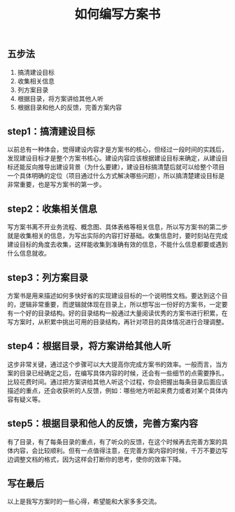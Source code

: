 ﻿---
layout:     post
title:      如何编写方案书
category:   blog
description:   写方案书的一些心得
--- 

## 五步法
1. 搞清建设目标
2. 收集相关信息
3. 列方案目录
4. 根据目录，将方案讲给其他人听
5. 根据目录和他人的反馈，完善方案内容

## step1：搞清建设目标
以前总有一种体会，觉得建设内容才是方案书的核心，但经过一段时间的实践后，发现建设目标才是整个方案书核心。建设内容应该根据建设目标来确定，从建设目标还能反向推导出建设背景（为什么要建），建设目标搞清楚后就可以给整个项目一个具体明确的定位（项目通过什么方式解决哪些问题），所以搞清楚建设目标是非常重要，也是写方案书的第一步。

## step2：收集相关信息
写方案书离不开业务流程、概念图、具体表格等相关信息，所以写方案书的第二步就是收集相关的信息，为写出实际的内容打好基础。收集信息时，要时刻站在完成建设目标的角度去收集，这样能收集到准确有效的信息，不能什么信息都要或遇到什么信息就收。

## step3：列方案目录
方案书是用来描述如何多快好省的实现建设目标的一个说明性文档。要达到这个目的，逻辑非常重要，而逻辑就体现在目录上，所以想写出一份好的方案书，一定要有一个好的目录结构。好的目录结构一般通过大量阅读优秀的方案书进行积累，在写方案时，从积累中挑出可用的目录结构，再针对项目的具体情况进行合理调整。

## step4：根据目录，将方案讲给其他人听
这步非常关键，通过这个步骤可以大大提高你完成方案书的效率。一般而言，当方案的目录已经确定之后，在编写具体内容的时候，还会有一些细节的点需要挣扎，比较花费时间。通过把方案讲给其他人听这个过程，你会把握出每条目录后面应该描述的重点，还会收获听的人反馈，例如：哪些地方听起来费力或者对某个具体内容有疑义等。

## step5：根据目录和他人的反馈，完善方案内容
有了目录，有了每条目录的重点，有了听众的反馈，在这个时候再去完善方案的具体内容，会比较顺利。但有一点值得注意，在完善方案内容的时候，千万不要边写边调整文档的格式，因为这样会打断你的思考，使你的效率下降。


## 写在最后
以上是我写方案时的一些心得，希望能和大家多多交流。

